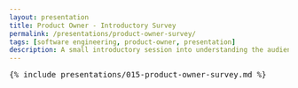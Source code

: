 ```yaml
---
layout: presentation
title: Product Owner - Introductory Survey
permalink: /presentations/product-owner-survey/
tags: [software engineering, product-owner, presentation]
description: A small introductory session into understanding the audience better through a survey.
---
```


<pre>{% include presentations/015-product-owner-survey.md %}</pre>
